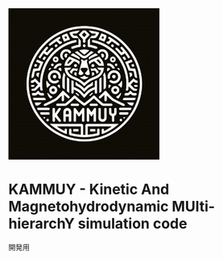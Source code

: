 <img src="./figures/KAMMUY_logo.jpg" alt="KAMMUY logo" width="300"/>

# KAMMUY - Kinetic And Magnetohydrodynamic MUlti-hierarchY simulation code

開発用
